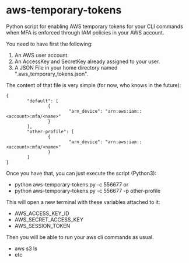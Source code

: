 # aws-temporary-tokens
Python script for enabling AWS temporary tokens for your CLI commands when MFA is enforced through IAM policies in your AWS account.

You need to have first the following:

1. An AWS user account.
2. An AccessKey and SecretKey already assigned to your user.
3. A JSON File in your home directory named ".aws_temporary_tokens.json".

The content of that file is very simple (for now, who knows in the future):
```
{
        "default": [
                {
                        "arn_device": "arn:aws:iam::<account>:mfa/<name>"
                }
        ],
        "other-profile": [
                {
                        "arn_device": "arn:aws:iam::<account>:mfa/<name>"
                }
        ]
}
```

Once you have that, you can just execute the script (Python3):

- python aws-temporary-tokens.py -c 556677
or
- python aws-temporary-tokens.py -c 556677 -p other-profile

This will open a new terminal with these variables attached to it:
* AWS_ACCESS_KEY_ID
* AWS_SECRET_ACCESS_KEY
* AWS_SESSION_TOKEN

Then you will be able to run your aws cli commands as usual.
- aws s3 ls
- etc
